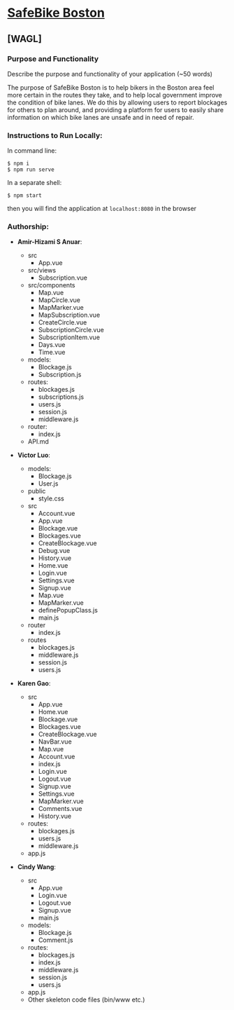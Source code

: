 # [SafeBike Boston](https://safebike-boston.herokuapp.com/)

## [WAGL]

### Purpose and Functionality

Describe the purpose and functionality of your application (~50 words)

The purpose of SafeBike Boston is to help bikers in the Boston area feel more certain in the routes they take, and to help local government improve the condition of bike lanes. We do this by allowing users to report blockages for others to plan around, and providing a platform for users to easily share information on which bike lanes are unsafe and in need of repair.

### Instructions to Run Locally:

In command line:

```console
$ npm i
$ npm run serve
```

In a separate shell:

```console
$ npm start
```

then you will find the application at `localhost:8080` in the browser

### Authorship:

- **Amir-Hizami S Anuar**:

  - src
    - App.vue
  - src/views
    - Subscription.vue
  - src/components
    - Map.vue
    - MapCircle.vue
    - MapMarker.vue
    - MapSubscription.vue
    - CreateCircle.vue
    - SubscriptionCircle.vue
    - SubscriptionItem.vue
    - Days.vue
    - Time.vue
  - models:
    - Blockage.js
    - Subscription.js
  - routes:
    - blockages.js
    - subscriptions.js
    - users.js
    - session.js
    - middleware.js
  - router:
    - index.js
  - API.md

- **Victor Luo**:
  - models:
    - Blockage.js
    - User.js
  - public
    - style.css
  - src
    - Account.vue
    - App.vue
    - Blockage.vue
    - Blockages.vue
    - CreateBlockage.vue
    - Debug.vue
    - History.vue
    - Home.vue
    - Login.vue
    - Settings.vue
    - Signup.vue
    - Map.vue
    - MapMarker.vue
    - definePopupClass.js
    - main.js
  - router
    - index.js
  - routes
    - blockages.js
    - middleware.js
    - session.js
    - users.js

- **Karen Gao**:

  - src
    - App.vue
    - Home.vue
    - Blockage.vue
    - Blockages.vue
    - CreateBlockage.vue
    - NavBar.vue
    - Map.vue
    - Account.vue
    - index.js
    - Login.vue
    - Logout.vue
    - Signup.vue
    - Settings.vue
    - MapMarker.vue
    - Comments.vue
    - History.vue
  - routes:
    - blockages.js
    - users.js
    - middleware.js
  - app.js

- **Cindy Wang**:

  - src
    - App.vue
    - Login.vue
    - Logout.vue
    - Signup.vue
    - main.js
  - models:
    - Blockage.js
    - Comment.js
  - routes:
    - blockages.js
    - index.js
    - middleware.js
    - session.js
    - users.js
  - app.js
  - Other skeleton code files (bin/www etc.)
